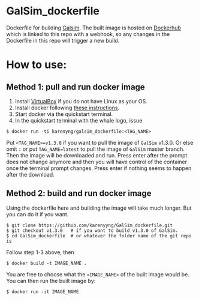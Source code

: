 # GalSim_dockerfile
Dockerfile for building [Galsim](https://github.com/GalSim-developers/GalSim).
The built image is hosted on [Dockerhub](https://hub.docker.com/r/karenyng/galsim_dockerfile/)
which is linked to this repo with a webhook, so any changes in the Dockerfile
in this repo will trigger a new build.

# How to use:

## Method 1: pull and run docker image 
1) Install [VirtualBox](https://www.virtualbox.org/wiki/Downloads) if you do not have Linux as your OS.     
2) Install docker following [these
instructions](https://getcarina.com/docs/tutorials/docker-install-mac/).   
3) Start docker via the quickstart terminal.    
4) In the quickstart terminal with the whale logo, issue    
```
$ docker run -ti karenyng/galsim_dockerfile:<TAG_NAME>
```
Put `<TAG_NAME>=v1.3.0` if you want to pull the image of `GalSim` v1.3.0.
Or else omit `:` or put `TAG_NAME=latest` to pull the image of `GalSim` master
branch.
Then the image will be downloaded and run.
Press enter after the prompt does not change anymore and 
then you will have control of the container once the terminal prompt changes.
Press enter if nothing seems to happen after the download.


## Method 2: build and run docker image 
Using the dockerfile here and building the image will take much longer.
But you can do it if you want.
```
$ git clone https://github.com/karenyyng/GalSim_dockerfile.git
$ git checkout v1.3.0   # if you want to build v1.3.0 of GalSim.
$ cd GalSim_dockerfile  # or whatever the folder name of the git repo is
```
Follow step 1-3 above, then
```
$ docker build -t IMAGE_NAME . 
```
You are free to choose what the `<IMAGE_NAME>` of the built image would be.
You can then run the built image by:
```
$ docker run -it IMAGE_NAME
```
